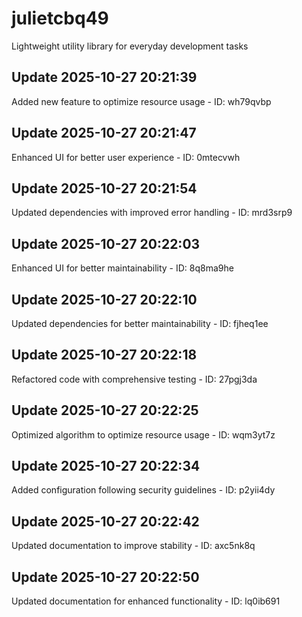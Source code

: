# julietcbq49
Lightweight utility library for everyday development tasks

## Update 2025-10-27 20:21:39
Added new feature to optimize resource usage - ID: wh79qvbp


## Update 2025-10-27 20:21:47
Enhanced UI for better user experience - ID: 0mtecvwh


## Update 2025-10-27 20:21:54
Updated dependencies with improved error handling - ID: mrd3srp9


## Update 2025-10-27 20:22:03
Enhanced UI for better maintainability - ID: 8q8ma9he


## Update 2025-10-27 20:22:10
Updated dependencies for better maintainability - ID: fjheq1ee


## Update 2025-10-27 20:22:18
Refactored code with comprehensive testing - ID: 27pgj3da


## Update 2025-10-27 20:22:25
Optimized algorithm to optimize resource usage - ID: wqm3yt7z


## Update 2025-10-27 20:22:34
Added configuration following security guidelines - ID: p2yii4dy


## Update 2025-10-27 20:22:42
Updated documentation to improve stability - ID: axc5nk8q


## Update 2025-10-27 20:22:50
Updated documentation for enhanced functionality - ID: lq0ib691

